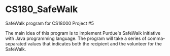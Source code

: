 CS180_SafeWalk
==============

SafeWalk program for CS18000 Project #5

The main idea of this program is to implement Purdue's SafeWalk initiative with Java programming language. The program will
take a series of comma-separated values that indicates both the recipient and the volunteer for the SafeWalk. 
